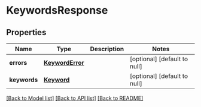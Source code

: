 # KeywordsResponse

## Properties
Name | Type | Description | Notes
------------ | ------------- | ------------- | -------------
**errors** | [**KeywordError**](KeywordError.md) |  | [optional] [default to null]
**keywords** | [**Keyword**](Keyword.md) |  | [optional] [default to null]

[[Back to Model list]](../README.md#documentation-for-models) [[Back to API list]](../README.md#documentation-for-api-endpoints) [[Back to README]](../README.md)


